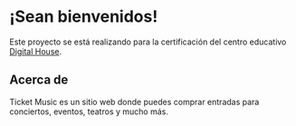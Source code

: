 # ¡Sean bienvenidos!

Este proyecto se está realizando para la certificación del centro educativo [Digital House](https://www.digitalhouse.com/mx).

## Acerca de

Ticket Music es un sitio web donde puedes comprar entradas para conciertos, eventos, teatros y mucho más.
